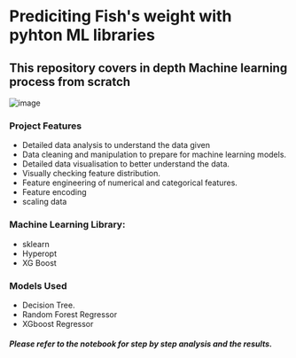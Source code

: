 # Prediciting Fish's weight with pyhton ML libraries

## This repository covers in depth Machine learning process from scratch

![image](https://user-images.githubusercontent.com/86626839/176518894-56dd13c7-2406-415e-b169-d219fd393555.png)


### Project Features
- Detailed data analysis to understand the data given
- Data cleaning and manipulation to prepare for machine learning models.
- Detailed data visualisation to better understand the data.
- Visually checking feature distribution.
- Feature engineering of numerical and categorical features.
- Feature encoding
- scaling data


### Machine Learning Library:
- sklearn
- Hyperopt
- XG Boost


### Models Used
- Decision Tree.
- Random Forest Regressor
- XGboost Regressor

##### Please refer to the notebook for step by step analysis and the results.
